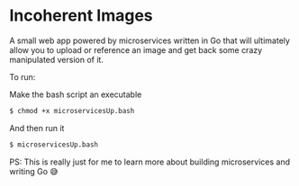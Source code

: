 # Incoherent Images

A small web app powered by microservices written in Go that will ultimately allow you to upload or reference an image and get back some crazy manipulated version of it.

To run:

Make the bash script an executable
```bash
$ chmod +x microservicesUp.bash
```

And then run it
```bash
$ microservicesUp.bash
```

PS: This is really just for me to learn more about building microservices and writing Go 😅
